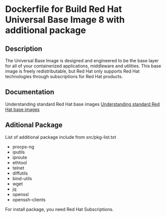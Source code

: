 # Dockerfile for Build Red Hat Universal Base Image 8 with additional package
## Description
The Universal Base Image is designed and engineered to be the base layer for all of your containerized applications, middleware and utilities. This base image is freely redistributable, but Red Hat only supports Red Hat technologies through subscriptions for Red Hat products.

## Documentation
Understanding standard Red Hat base images
[Understanding standard Red Hat base images](https://access.redhat.com/documentation/en-us/red_hat_enterprise_linux/8/html-single/building_running_and_managing_containers/index#understanding-standard-red-hat-base-images_building-running-and-managing-containers)

## Aditional Package
List of additional package include from src/pkg-list.txt
* procps-ng
* iputils
* iproute
* ethtool
* telnet
* diffutils
* bind-utils
* wget
* jq
* openssl
* openssh-clients

For install package, you need Red Hat Subscriptions.